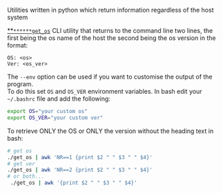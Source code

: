 Utilities written in python which return information regardless of the host system

[**`******get_os`](.get_os)
 CLI utility that returns to the command line two lines, the first being the os name of the host the second being the os version in the format:  
```
OS: <os>
Ver: <os_ver>
```

The `--env` option can be used if you want to customise the output of the program.  
To do this set `OS` and `OS_VER` environment variables. In bash edit your `~/.bashrc` file and add the following:
```sh
export OS="your custom os"
export OS_VER="your custom ver"
```

To retrieve ONLY the OS or ONLY the version without the heading text in bash: 
```sh
# get os
./get_os | awk 'NR==1 {print $2 " " $3 " " $4}'
# get ver
./get_os | awk 'NR==2 {print $2 " " $3 " " $4}'
# or both...
 ./get_os | awk '{print $2 " " $3 " " $4}'
```
